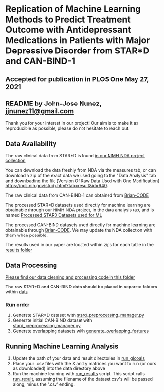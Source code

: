 # Replication of Machine Learning Methods to Predict Treatment Outcome with Antidepressant Medications in Patients with Major Depressive Disorder from STAR*D and CAN-BIND-1
## Accepted for publication in PLOS One May 27, 2021
## README by John-Jose Nunez, jjnunez11@gmail.com

Thank you for your interest in our project! Our aim is to make it as reproducible as possible, please do not hesitate to reach out. 

## Data Availability
The raw clinical data from STAR*D is found [in our NIMH NDA project collection](http://dx.doi.org/10.15154/1503299)

You can download the data freshly from NDA via the measures tab, or can download a zip of the exact data we used going to the "Data Analysis" tab
and downloading the file [Version Of Raw Data Used with One Modification] https://nda.nih.gov/study.html?tab=result&id=640. 

The raw clinical data from CAN-BIND-1 can obtained from [Brian-CODE](https://braininstitute.ca/research-data-sharing/brain-code)

The processed STAR*D datasets used directly for machine learning are obtainable through our NIMH NDA project, in the data analysis tab,
and is named [Processed STARD Datasets used for ML](https://nda.nih.gov/study.html?tab=result&id=640)

The processed CAN-BIND datasets used directly for machine learning are obtainable through [Brian-CODE](https://braininstitute.ca/research-data-sharing/brain-code).
We may update the NDA collection with them when possible. 

The results used in our paper are located within zips for each table in the [results folder](./results)

## Data Processing

[Please find our data cleaning and processing code in this folder](./code/data-cleaning/)

The raw STAR*D and CAN-BIND data should be placed in separate folders within [data](./data/)

### Run order
1. Generate STAR*D dataset with [stard_preprocessing_manager.py](./code/data-cleaning/stard_preprocessing_manager.py)
2. Generate initial CAN-BIND dataset with  [stard_preprocessing_manager.py](./code/data-cleaning/canbind_preprocessing_manager.py)
3. Generate overlapping datasets with [generate_overlapping_features](./code/data-cleaning/generate_overlapping_features.py)

## Running Machine Learning Analysis
1. Update the path of your data and result directories in [run_globals](./run_globals.py)
2. Place your .csv files with the X and y matrices you want to run (or ours as downloaded) into the data directory above
3. Run the machine learning with [run_results](./run_results.py) script. This script calls [run_result](./run_results.py), assuming the filename of the 
dataset csv's will be passed along, minus the '.csv' ending. 